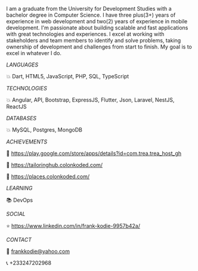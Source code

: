 I am a graduate from the University for Development Studies with a bachelor degree in Computer Science. I have three plus(3+) years of experience in web development and two(2) years of experience in mobile development.
I'm passionate about building scalable and fast applications with great technologies and experiences. I excel at working with stakeholders and team members to identify and solve problems, taking ownership of development and challenges from start to finish. My goal is to excel in whatever I do.




*LANGUAGES*

:boom: Dart, HTML5, JavaScript, PHP, SQL, TypeScript

*TECHNOLOGIES*

:boom: Angular, API, Bootstrap, ExpressJS, Flutter, Json, Laravel, NestJS, ReactJS

*DATABASES*

:boom: MySQL, Postgres, MongoDB


*ACHIEVEMENTS*

:rocket: https://play.google.com/store/apps/details?id=com.trea.trea_host_gh

:rocket: https://tailoringhub.colonkoded.com/

:rocket: https://places.colonkoded.com/


*LEARNING*

:books: DevOps



*SOCIAL*

:star: https://www.linkedin.com/in/frank-kodie-9957b42a/


*CONTACT*

:email: frankkodie@yahoo.com

:telephone_receiver: +233247202968





<!--
**franklobsty25/franklobsty25** is a ✨ _special_ ✨ repository because its `README.md` (this file) appears on your GitHub profile.

Here are some ideas to get you started:

- 🔭 I’m currently working on ...
- 🌱 I’m currently learning ...
- 👯 I’m looking to collaborate on ...
- 🤔 I’m looking for help with ...
- 💬 Ask me about ...

- 😄 Pronouns: ...
- ⚡ Fun fact: ...
-->

